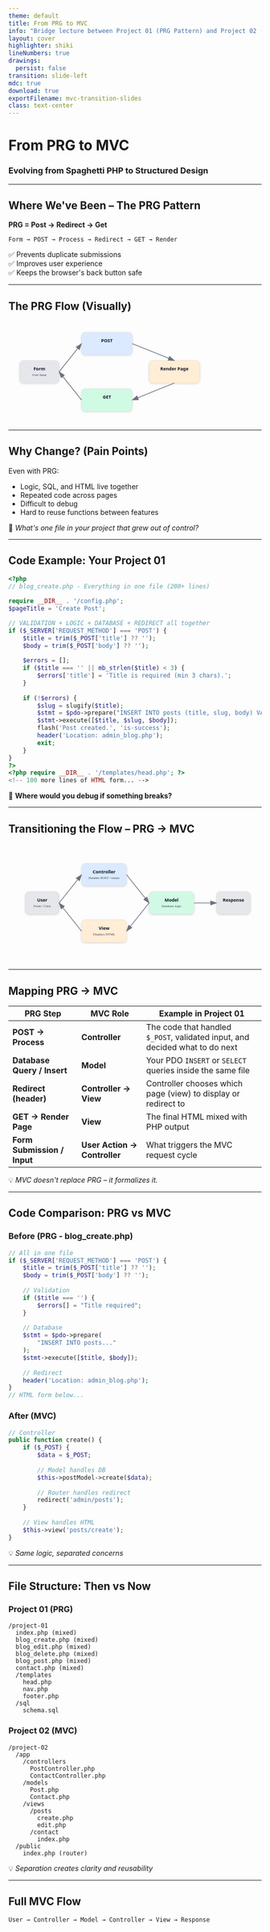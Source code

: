 ```yaml
---
theme: default
title: From PRG to MVC
info: "Bridge lecture between Project 01 (PRG Pattern) and Project 02 (Building a PHP MVC Framework)"
layout: cover
highlighter: shiki
lineNumbers: true
drawings:
  persist: false
transition: slide-left
mdc: true
download: true
exportFilename: mvc-transition-slides
class: text-center
---
```


<style>
/* Progress bar styling */
.slidev-progress {
  background: linear-gradient(90deg, #3b82f6 0%, #8b5cf6 100%);
  height: 3px;
}

/* Slide number styling */
.slidev-page-footer {
  display: flex;
  justify-content: space-between;
  align-items: center;
  padding: 1rem 2rem;
  font-size: 0.875rem;
  color: #64748b;
}

.slidev-page-footer .slidev-page-number {
  font-weight: 600;
  color: #475569;
}

.slidev-layout {
  overflow-y: auto !important;
  height: 100%;
}
</style>

# From PRG to MVC  
### Evolving from Spaghetti PHP to Structured Design

<!--
🗣️ Speaker Notes:
This lecture connects what students have just built – their CRUD project using the PRG pattern – to where we're going next: building an MVC framework from scratch.
The goal is to show that MVC isn't something new to fear; it's simply a cleaner, more structured version of what they're already doing.
-->

---

## Where We've Been – The PRG Pattern

**PRG = Post → Redirect → Get**

```text
Form → POST → Process → Redirect → GET → Render
```

✅ Prevents duplicate submissions  
✅ Improves user experience  
✅ Keeps the browser's back button safe  

<!--
🗣️ Speaker Notes:
Remind students of how PRG solved the "resubmit form on refresh" issue.
It also introduced a basic request–response flow, which becomes crucial for understanding MVC.
-->

---

## The PRG Flow (Visually)

<div class="grid place-items-center">
<svg width="900" height="360" viewBox="0 0 900 360" xmlns="http://www.w3.org/2000/svg">
  <defs>
    <marker id="arrowhead" markerWidth="10" markerHeight="7" refX="9" refY="3.5" orient="auto">
      <polygon points="0 0, 10 3.5, 0 7" fill="#6B7280"/>
    </marker>
    <filter id="shadow"><feDropShadow dx="0" dy="2" stdDeviation="4" flood-opacity="0.15"/></filter>
    <style>
      .box { rx: 14; ry: 14; stroke: #1a1a1a; stroke-opacity: .1; filter: url(#shadow);}
      .label { font: 600 16px/1.2 ui-sans-serif; fill: #111827; }
      .sub { font: 12px ui-sans-serif; fill: #374151; }
      .arrow { stroke: #6B7280; stroke-width: 2.5; marker-end: url(#arrowhead); fill:none; }
    </style>
  </defs>

  <rect x="40" y="140" width="140" height="80" class="box" fill="#E5E7EB"/>
  <text x="110" y="175" text-anchor="middle" class="label">Form</text>
  <text x="110" y="195" text-anchor="middle" class="sub">User Input</text>

  <rect x="260" y="40" width="180" height="80" class="box" fill="#DBEAFE"/>
  <text x="350" y="75" text-anchor="middle" class="label">POST</text>

  <rect x="260" y="240" width="180" height="80" class="box" fill="#D1FAE5"/>
  <text x="350" y="275" text-anchor="middle" class="label">GET</text>

  <rect x="500" y="140" width="180" height="80" class="box" fill="#FFEDD5"/>
  <text x="590" y="175" text-anchor="middle" class="label">Render Page</text>

  <path d="M180 180 L260 80" class="arrow"/>
  <path d="M440 80 L590 140" class="arrow"/>
  <path d="M590 220 L440 280" class="arrow"/>
  <path d="M260 280 L180 180" class="arrow"/>

</svg>
</div>

---

## Why Change? (Pain Points)

Even with PRG:

- Logic, SQL, and HTML live together  
- Repeated code across pages  
- Difficult to debug  
- Hard to reuse functions between features  

💭 *What's one file in your project that grew out of control?*

---

## Code Example: Your Project 01

```php {all|5-9|11-14|16-20|all}
<?php
// blog_create.php - Everything in one file (200+ lines)

require __DIR__ . '/config.php';
$pageTitle = 'Create Post';

// VALIDATION + LOGIC + DATABASE + REDIRECT all together
if ($_SERVER['REQUEST_METHOD'] === 'POST') {
    $title = trim($_POST['title'] ?? '');
    $body = trim($_POST['body'] ?? '');
    
    $errors = [];
    if ($title === '' || mb_strlen($title) < 3) {
        $errors['title'] = 'Title is required (min 3 chars).';
    }
    
    if (!$errors) {
        $slug = slugify($title);
        $stmt = $pdo->prepare("INSERT INTO posts (title, slug, body) VALUES (?, ?, ?)");
        $stmt->execute([$title, $slug, $body]);
        flash('Post created.', 'is-success');
        header('Location: admin_blog.php'); 
        exit;
    }
}
?>
<?php require __DIR__ . '/templates/head.php'; ?>
<!-- 100 more lines of HTML form... -->
```

🤔 **Where would you debug if something breaks?**

---

## Transitioning the Flow – PRG → MVC

<v-clicks>

<div class="grid place-items-center">
<svg width="900" height="420" viewBox="0 0 900 420" xmlns="http://www.w3.org/2000/svg">
  <defs>
    <marker id="arrowhead" markerWidth="10" markerHeight="7" refX="9" refY="3.5" orient="auto">
      <polygon points="0 0, 10 3.5, 0 7" fill="#6B7280"/>
    </marker>
    <style>
      .box { rx: 14; ry: 14; stroke: #1a1a1a; stroke-opacity:.1; }
      .label { font: 600 16px/1.2 ui-sans-serif; fill:#111827;}
      .sub { font:12px ui-sans-serif; fill:#374151;}
      .arrow { stroke:#6B7280; stroke-width:2.5; marker-end:url(#arrowhead); fill:none;}
    </style>
  </defs>

  <rect x="60" y="170" width="120" height="80" class="box" fill="#E5E7EB"/>
  <text x="120" y="205" text-anchor="middle" class="label">User</text>
  <text x="120" y="225" text-anchor="middle" class="sub">Form / Click</text>

  <rect x="260" y="70" width="160" height="80" class="box" fill="#DBEAFE"/>
  <text x="340" y="105" text-anchor="middle" class="label">Controller</text>
  <text x="340" y="125" text-anchor="middle" class="sub">Handles POST / routes</text>

  <rect x="260" y="270" width="160" height="80" class="box" fill="#FFEDD5"/>
  <text x="340" y="305" text-anchor="middle" class="label">View</text>
  <text x="340" y="325" text-anchor="middle" class="sub">Displays HTML</text>

  <rect x="500" y="170" width="160" height="80" class="box" fill="#D1FAE5"/>
  <text x="580" y="205" text-anchor="middle" class="label">Model</text>
  <text x="580" y="225" text-anchor="middle" class="sub">Database logic</text>

  <rect x="740" y="170" width="120" height="80" class="box" fill="#E5E7EB"/>
  <text x="800" y="205" text-anchor="middle" class="label">Response</text>

  <path d="M180 210 L260 110" class="arrow"/>
  <path d="M420 110 L500 210" class="arrow"/>
  <path d="M500 210 L420 310" class="arrow"/>
  <path d="M260 310 L180 210" class="arrow"/>
  <path d="M660 210 L740 210" class="arrow"/>
</svg>
</div>

</v-clicks>

---

## Mapping PRG → MVC

| PRG Step | MVC Role | Example in Project 01 |
|-----------|-----------|-----------------------|
| **POST → Process** | **Controller** | The code that handled `$_POST`, validated input, and decided what to do next |
| **Database Query / Insert** | **Model** | Your PDO `INSERT` or `SELECT` queries inside the same file |
| **Redirect (header)** | **Controller → View** | Controller chooses which page (view) to display or redirect to |
| **GET → Render Page** | **View** | The final HTML mixed with PHP output |
| **Form Submission / Input** | **User Action → Controller** | What triggers the MVC request cycle |

💡 *MVC doesn't replace PRG – it formalizes it.*

---

## Code Comparison: PRG vs MVC

<div class="grid grid-cols-2 gap-4">

<div>

### Before (PRG - blog_create.php)
```php {all|3-5|8-11|14|all}
// All in one file
if ($_SERVER['REQUEST_METHOD'] === 'POST') {
    $title = trim($_POST['title'] ?? '');
    $body = trim($_POST['body'] ?? '');
    
    // Validation
    if ($title === '') {
        $errors[] = "Title required";
    }
    
    // Database
    $stmt = $pdo->prepare(
        "INSERT INTO posts..."
    );
    $stmt->execute([$title, $body]);
    
    // Redirect
    header('Location: admin_blog.php');
}
// HTML form below...
```

</div>

<div>

### After (MVC)
```php {all|3-6|9|12|all}
// Controller
public function create() {
    if ($_POST) {
        $data = $_POST;
        
        // Model handles DB
        $this->postModel->create($data);
        
        // Router handles redirect
        redirect('admin/posts'); 
    }
    
    // View handles HTML
    $this->view('posts/create');
}
```

</div>

</div>

💡 *Same logic, separated concerns*

---

## File Structure: Then vs Now

<div class="grid grid-cols-2 gap-8">

<div>

### Project 01 (PRG)
```text
/project-01
  index.php (mixed)
  blog_create.php (mixed)
  blog_edit.php (mixed)
  blog_delete.php (mixed)
  blog_post.php (mixed)
  contact.php (mixed)
  /templates
    head.php
    nav.php
    footer.php
  /sql
    schema.sql
```

</div>

<div>

### Project 02 (MVC)
```text
/project-02
  /app
    /controllers
      PostController.php
      ContactController.php
    /models
      Post.php
      Contact.php
    /views
      /posts
        create.php
        edit.php
      /contact
        index.php
  /public
    index.php (router)
```

</div>

</div>

💡 *Separation creates clarity and reusability*

---

## Full MVC Flow

```text
User → Controller → Model → Controller → View → Response
```

<div class="grid place-items-center">
  <svg width="900" height="420" viewBox="0 0 900 420" xmlns="http://www.w3.org/2000/svg">
    <defs>
      <filter id="shadow" x="-20%" y="-20%" width="140%" height="140%">
        <feDropShadow dx="0" dy="3" stdDeviation="6" flood-opacity="0.15"/>
      </filter>
      <style>
        .box { rx: 14; ry: 14; stroke: #1a1a1a; stroke-opacity: .1; filter: url(#shadow); }
        .label { font: 600 16px/1.2 ui-sans-serif, system-ui; fill: #111827; }
        .sub { font: 12px ui-sans-serif; fill: #374151; }
        .arrow { stroke: #6B7280; stroke-width: 2.5; marker-end: url(#arrowhead); fill: none; }
      </style>
      <marker id="arrowhead" markerWidth="10" markerHeight="7" refX="9" refY="3.5" orient="auto">
        <polygon points="0 0, 10 3.5, 0 7" fill="#6B7280"/>
      </marker>
    </defs>

    <rect x="40" y="165" width="120" height="90" class="box" fill="#E5E7EB"/>
    <text x="100" y="200" text-anchor="middle" class="label">User</text>
    <text x="100" y="222" text-anchor="middle" class="sub">Click / Submit</text>

    <rect x="220" y="60" width="200" height="110" class="box" fill="#DBEAFE"/>
    <text x="320" y="100" text-anchor="middle" class="label">Controller</text>
    <text x="320" y="122" text-anchor="middle" class="sub">Request handling & routing</text>

    <rect x="500" y="60" width="200" height="110" class="box" fill="#D1FAE5"/>
    <text x="600" y="100" text-anchor="middle" class="label">Model</text>
    <text x="600" y="122" text-anchor="middle" class="sub">Data & business logic (PDO)</text>

    <rect x="500" y="250" width="200" height="110" class="box" fill="#FFEDD5"/>
    <text x="600" y="290" text-anchor="middle" class="label">View</text>
    <text x="600" y="312" text-anchor="middle" class="sub">HTML rendering / templates</text>

    <rect x="770" y="165" width="120" height="90" class="box" fill="#E5E7EB"/>
    <text x="830" y="200" text-anchor="middle" class="label">Response</text>
    <text x="830" y="222" text-anchor="middle" class="sub">HTML / Redirect</text>

    <path d="M160 210 L220 115" class="arrow"/>
    <path d="M420 115 L500 115" class="arrow"/>
    <path d="M700 115 L770 210" class="arrow"/>
    <path d="M770 210 L700 305" class="arrow"/>
    <path d="M500 305 L420 115" class="arrow" />
    <path d="M220 115 L160 210" class="arrow" stroke-dasharray="6 6"/>
  </svg>
</div>

---

## Deep Dive: What Models Really Do

<v-clicks>

### More than just SQL queries:

```php {all|4-7|10|13|16-17|20|all}
class Post {
    public function create($data) {
        // 1. Validation (business rules)
        if (strlen($data['title']) < 3) {
            throw new Exception('Title too short');
        }
        
        // 2. Data transformation
        $data['slug'] = $this->slugify($data['title']);
        
        // 3. Ensure uniqueness
        $data['slug'] = $this->ensureUniqueSlug($data['slug']);
        
        // 4. Database interaction
        $stmt = $this->db->prepare("INSERT INTO posts (title, slug, body) VALUES (?, ?, ?)");
        $stmt->execute([$data['title'], $data['slug'], $data['body']]);
        
        // 5. Return result
        return $this->db->lastInsertId();
    }
    
    private function slugify($text) { /* ... */ }
    private function ensureUniqueSlug($slug) { /* ... */ }
}
```

💡 *Models encapsulate ALL data-related logic*

</v-clicks>

---

## Why MVC Makes Debugging Easier

<v-clicks>

### PRG Approach
```php
// blog_create.php - where's the bug? 🤷
// 200 lines of mixed code
// SQL? Validation? HTML? All together!
```

### MVC Approach
```php
// Is data wrong? → Check Model
// Is flow wrong? → Check Controller  
// Is display wrong? → Check View
```

✅ **Isolated testing**: Test models without loading views  
✅ **Clear errors**: Stack traces point to specific layers  
✅ **Faster fixes**: Know exactly where to look  
✅ **Reusable code**: Models work across multiple controllers

</v-clicks>

---

## Common Questions About MVC

<v-clicks>

**"Where does validation go?"**  
→ **Input validation** (format, required) in Controller  
→ **Business rules** (unique, relationships) in Model

**"Can Views talk to Models directly?"**  
→ **No!** Controller is always the middleman

**"What if I need data from multiple tables?"**  
→ Model can call other models, or create a service layer

**"How do I pass data to views?"**  
→ Controller prepares an array/object, passes to view

**"What about my config.php and helpers?"**  
→ Those become part of YOUR framework's core utilities

**"Why build our own instead of using Laravel?"**  
→ Understanding > Using. Build it first, then frameworks make sense  
→ You'll use YOUR framework all semester, improving it each project

</v-clicks>

---

## Quick Exercise (2 minutes)

Look at this code snippet. Which MVC component should it be in?

```php
$errors = [];
if (empty($_POST['email'])) {
    $errors[] = "Email required";
}
if (!filter_var($_POST['email'], FILTER_VALIDATE_EMAIL)) {
    $errors[] = "Invalid email format";  
}
```

<v-clicks>

**A)** Model  
**B)** View  
**C)** Controller  

**Answer:** Could be either! 
- **Basic format validation** → **Controller** (sanitizing input)
- **Business rules** → **Model** (e.g., "email must be unique in database")

*Rule of thumb: If it checks the database, it's Model logic*

</v-clicks>

---

## MVC in the Wild

You're building what powers the industry:

<v-clicks>

- **Laravel** (PHP) - Uses MVC with routing, controllers, models, views
- **Ruby on Rails** - Twitter, GitHub, Shopify all started here
- **Django** (Python) - Instagram, Pinterest scale on this pattern
- **Express** (Node.js) - Netflix, Uber rely on MVC architecture
- **ASP.NET MVC** - Stack Overflow, Microsoft products

💡 **The difference?** They're pre-built. You're building yours from scratch.

🎯 **The advantage?** You'll understand what's happening under the hood.

*By building it yourself, you'll understand ANY framework faster*

</v-clicks>

---

## Why This Matters

<v-clicks>

✅ **Cleaner code** - Each file has one clear purpose  
✅ **Reusable parts** - Models work across multiple controllers  
✅ **Faster debugging** - Know exactly where to look  
✅ **Easier testing** - Test components in isolation  
✅ **Safer input handling** - Centralized validation  
✅ **Scalable apps** - Just add new controllers and views  
✅ **Team collaboration** - Multiple devs, fewer conflicts  
✅ **Deep understanding** - You built it, so you truly understand it  
✅ **Framework literacy** - Understanding yours makes learning others trivial

**Most important:** This is YOUR codebase for the rest of the semester.

</v-clicks>

---

## You'll Know You Understand MVC When...

<v-clicks>

✅ You can explain each component's job in one sentence  
✅ You know where to put a new feature in YOUR framework  
✅ You can sketch the request→response flow from memory  
✅ You can refactor a mixed file into YOUR MVC structure  
✅ You can explain why separating concerns matters  
✅ You can add a new route/controller/model without hesitation  
✅ You recognize MVC patterns when you see other frameworks  
✅ You can debug by knowing which layer to check first

</v-clicks>

🎯 **Today's Goal:** Recognize MVC in your existing code  
🎯 **Semester Goal:** Build, use, and master YOUR framework

---

## Thinking Ahead – Project 02

You'll **build YOUR OWN MVC framework** from scratch:

<v-clicks>

- ✅ A lightweight **router** (maps URLs to controllers)
- ✅ A base **Controller** class (shared methods)
- ✅ Dynamic **model loading** (connect to any table)
- ✅ **View templates** using PHP includes
- ✅ **Autoloading** (no more `require` everywhere)
- ✅ **Helper functions** (redirect, flash, etc.)

💡 *Your Project 01 logic will map directly into YOUR new framework*

🚀 *You'll USE this framework for ALL remaining projects this semester*

🎓 *You'll REFINE it as you discover better patterns*

**This is YOUR framework. You built it. You own it.**

</v-clicks>

---

## Your Framework's Journey This Semester

<v-clicks>

**Project 02** → Build the foundation (Router, Controller, Model, View)  
**Project 03** → Add authentication (Users, sessions, login/logout)  
**Project 04** → Enhance with middleware (Auth guards, CSRF protection)  
**Project 05** → Refine models (Relationships, query builders)  
**Project 06** → Add file uploads (Image handling, validation)  
**Project 07** → Optimize performance (Caching, pagination)  
**Final Project** → Your framework at its best!

Each project adds features to YOUR framework.  
Each improvement makes YOUR next project easier.

**Comparison point:** Laravel took years to evolve. You'll do it in one semester.

</v-clicks>

---

## Homework Before Next Class

**Action Items:**

<v-clicks>

**1. Identify Code Smells** in your Project 01:
   - Find your longest function (>30 lines?)
   - Spot repeated database queries
   - Notice HTML mixed with SQL

**2. Mark Three Sections** in one file (print or screenshot):
   - 🟦 **Blue** = Controller logic (if statements, redirects)
   - 🟩 **Green** = Model logic (database, validation)
   - 🟧 **Orange** = View logic (HTML, echo statements)

**3. Bring Questions:**
   - Which file confused you most?
   - What pattern do you see repeated?
   - Where would YOU put the validation?

📸 *Screenshot your marked-up code to share in class*

</v-clicks>

---

## How to Prepare (Detailed)

Before the next project:

<v-clicks>

**Step 1:** Review your Project 01 code thoroughly  
**Step 2:** List everywhere you wrote SQL queries  
**Step 3:** List everywhere you validated input  
**Step 4:** List everywhere you redirected users  

**Step 5:** For ONE messy file (like `blog_create.php`):
- How many different "jobs" is it doing?
- Which jobs could be reused elsewhere?
- What would break if you split it apart?

**Step 6:** Watch for these patterns we'll build:
- `Router` → How do URLs map to code?
- `Controller::method()` → How do we organize actions?
- `Model::find()` → How do we query cleanly?

</v-clicks>

---

## Resources for Learning More

<v-clicks>

**Before Next Class:**
- Review Project 01 code with MVC lens
- Read: [PHP The Right Way - Design Patterns](https://phptherightway.com/#design_patterns)
- Optional: Browse [Laravel docs](https://laravel.com/docs/10.x/structure) to see how professionals organize MVC (but you're building yours!)

**During Next Class:**
- Live refactor: Your messy file → clean MVC structure
- Build YOUR router from scratch
- Create YOUR first controller
- Test YOUR Model independently

**After Class:**
- Migrate Project 01 features into YOUR framework
- Experiment with YOUR architecture
- Refine and improve YOUR codebase

**Throughout the Semester:**
- Build every new project using YOUR framework
- Identify improvements and implement them
- Document YOUR design decisions

</v-clicks>

---

## Success Checklist

Before leaving today, make sure you can:

- [ ] Explain what each MVC layer does in one sentence
- [ ] Identify which layer handles database queries
- [ ] Identify which layer handles user input
- [ ] Identify which layer handles HTML output
- [ ] Sketch the MVC flow from memory
- [ ] Explain why separation of concerns matters
- [ ] Mark up one of your files with colored layers

💡 **If you can't check all boxes, ask now!**

---

## Next Steps

**Before Next Class (Due: [Date]):**
1. ✅ Complete the code-marking homework
2. ✅ Review the PRG→MVC mapping table
3. ✅ Prepare questions about your messiest file
4. ✅ Install any needed tools (we'll confirm in class)

**In Next Class:**
1. 🔨 Live refactor: Your messy file → clean MVC
2. 🔨 Build YOUR router from scratch
3. 🔨 Create YOUR first controller
4. 🔨 Test YOUR models independently

**By End of Project 02:**
🚀 You'll have built **YOUR reusable PHP MVC framework**!  
🚀 You'll use it for **Projects 03, 04, 05, 06, 07, and the Final**!  
🚀 You'll **never write spaghetti code** again!

**This semester = Building, using, and refining YOUR framework**

---

## Questions?

💬 **Discussion Prompts:**
- What excites you most about MVC?
- What concerns you about the transition?
- Which part of your Project 01 will be easiest to refactor?
- Which part will be hardest?

**Office Hours:** [Link to calendar]  
**Resources:** [Link to supplementary materials]  
**Discussion Board:** [Link for async questions]

---
layout: center
---

# Let's Build Something Better 🚀

*MVC isn't just a pattern—it's a mindset*

**Your framework. Your code. Your journey.**

**See you next class with your marked-up code!**

---
